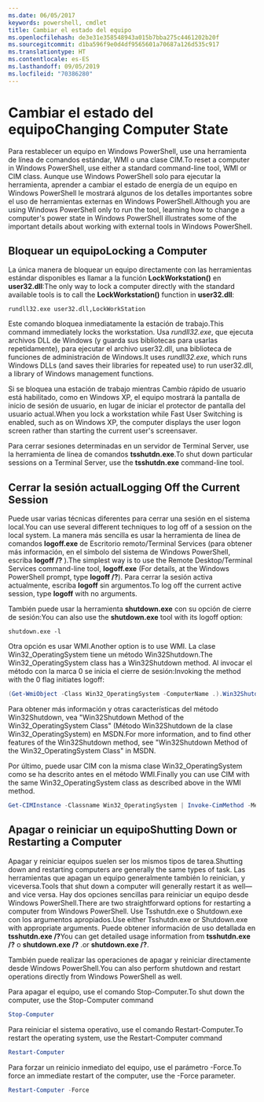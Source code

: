 ```yaml
---
ms.date: 06/05/2017
keywords: powershell, cmdlet
title: Cambiar el estado del equipo
ms.openlocfilehash: de3e31e358548943a015b7bba275c4461202b20f
ms.sourcegitcommit: d1ba596f9e0d4df9565601a70687a126d535c917
ms.translationtype: HT
ms.contentlocale: es-ES
ms.lasthandoff: 09/05/2019
ms.locfileid: "70386280"
---
```

# <a name="changing-computer-state"></a><span data-ttu-id="d809a-103">Cambiar el estado del equipo</span><span class="sxs-lookup"><span data-stu-id="d809a-103">Changing Computer State</span></span>

<span data-ttu-id="d809a-104">Para restablecer un equipo en Windows PowerShell, use una herramienta de línea de comandos estándar, WMI o una clase CIM.</span><span class="sxs-lookup"><span data-stu-id="d809a-104">To reset a computer in Windows PowerShell, use either a standard command-line tool, WMI or CIM class.</span></span> <span data-ttu-id="d809a-105">Aunque use Windows PowerShell solo para ejecutar la herramienta, aprender a cambiar el estado de energía de un equipo en Windows PowerShell le mostrará algunos de los detalles importantes sobre el uso de herramientas externas en Windows PowerShell.</span><span class="sxs-lookup"><span data-stu-id="d809a-105">Although you are using Windows PowerShell only to run the tool, learning how to change a computer's power state in Windows PowerShell illustrates some of the important details about working with external tools in Windows PowerShell.</span></span>

## <a name="locking-a-computer"></a><span data-ttu-id="d809a-106">Bloquear un equipo</span><span class="sxs-lookup"><span data-stu-id="d809a-106">Locking a Computer</span></span>

<span data-ttu-id="d809a-107">La única manera de bloquear un equipo directamente con las herramientas estándar disponibles es llamar a la función **LockWorkstation()** en **user32.dll**:</span><span class="sxs-lookup"><span data-stu-id="d809a-107">The only way to lock a computer directly with the standard available tools is to call the **LockWorkstation()** function in **user32.dll**:</span></span>

```
rundll32.exe user32.dll,LockWorkStation
```

<span data-ttu-id="d809a-108">Este comando bloquea inmediatamente la estación de trabajo.</span><span class="sxs-lookup"><span data-stu-id="d809a-108">This command immediately locks the workstation.</span></span> <span data-ttu-id="d809a-109">Usa *rundll32.exe*, que ejecuta archivos DLL de Windows (y guarda sus bibliotecas para usarlas repetidamente), para ejecutar el archivo user32.dll, una biblioteca de funciones de administración de Windows.</span><span class="sxs-lookup"><span data-stu-id="d809a-109">It uses *rundll32.exe*, which runs Windows DLLs (and saves their libraries for repeated use) to run user32.dll, a library of Windows management functions.</span></span>

<span data-ttu-id="d809a-110">Si se bloquea una estación de trabajo mientras Cambio rápido de usuario está habilitado, como en Windows XP, el equipo mostrará la pantalla de inicio de sesión de usuario, en lugar de iniciar el protector de pantalla del usuario actual.</span><span class="sxs-lookup"><span data-stu-id="d809a-110">When you lock a workstation while Fast User Switching is enabled, such as on Windows XP, the computer displays the user logon screen rather than starting the current user's screensaver.</span></span>

<span data-ttu-id="d809a-111">Para cerrar sesiones determinadas en un servidor de Terminal Server, use la herramienta de línea de comandos **tsshutdn.exe**.</span><span class="sxs-lookup"><span data-stu-id="d809a-111">To shut down particular sessions on a Terminal Server, use the **tsshutdn.exe** command-line tool.</span></span>

## <a name="logging-off-the-current-session"></a><span data-ttu-id="d809a-112">Cerrar la sesión actual</span><span class="sxs-lookup"><span data-stu-id="d809a-112">Logging Off the Current Session</span></span>

<span data-ttu-id="d809a-113">Puede usar varias técnicas diferentes para cerrar una sesión en el sistema local.</span><span class="sxs-lookup"><span data-stu-id="d809a-113">You can use several different techniques to log off of a session on the local system.</span></span> <span data-ttu-id="d809a-114">La manera más sencilla es usar la herramienta de línea de comandos **logoff.exe** de Escritorio remoto/Terminal Services (para obtener más información, en el símbolo del sistema de Windows PowerShell, escriba **logoff /?** ).</span><span class="sxs-lookup"><span data-stu-id="d809a-114">The simplest way is to use the Remote Desktop/Terminal Services command-line tool, **logoff.exe** (For details, at the Windows PowerShell prompt, type **logoff /?**).</span></span> <span data-ttu-id="d809a-115">Para cerrar la sesión activa actualmente, escriba **logoff** sin argumentos.</span><span class="sxs-lookup"><span data-stu-id="d809a-115">To log off the current active session, type **logoff** with no arguments.</span></span>

<span data-ttu-id="d809a-116">También puede usar la herramienta **shutdown.exe** con su opción de cierre de sesión:</span><span class="sxs-lookup"><span data-stu-id="d809a-116">You can also use the **shutdown.exe** tool with its logoff option:</span></span>

```
shutdown.exe -l
```

<span data-ttu-id="d809a-117">Otra opción es usar WMI.</span><span class="sxs-lookup"><span data-stu-id="d809a-117">Another option is to use WMI.</span></span> <span data-ttu-id="d809a-118">La clase Win32_OperatingSystem tiene un método Win32Shutdown.</span><span class="sxs-lookup"><span data-stu-id="d809a-118">The Win32_OperatingSystem class has a Win32Shutdown method.</span></span> <span data-ttu-id="d809a-119">Al invocar el método con la marca 0 se inicia el cierre de sesión:</span><span class="sxs-lookup"><span data-stu-id="d809a-119">Invoking the method with the 0 flag initiates logoff:</span></span>

```powershell
(Get-WmiObject -Class Win32_OperatingSystem -ComputerName .).Win32Shutdown(0)
```

<span data-ttu-id="d809a-120">Para obtener más información y otras características del método Win32Shutdown, vea "Win32Shutdown Method of the Win32_OperatingSystem Class" (Método Win32Shutdown de la clase Win32_OperatingSystem) en MSDN.</span><span class="sxs-lookup"><span data-stu-id="d809a-120">For more information, and to find other features of the Win32Shutdown method, see "Win32Shutdown Method of the Win32_OperatingSystem Class" in MSDN.</span></span>

<span data-ttu-id="d809a-121">Por último, puede usar CIM con la misma clase Win32_OperatingSystem como se ha descrito antes en el método WMI.</span><span class="sxs-lookup"><span data-stu-id="d809a-121">Finally you can use CIM with the same Win32_OperatingSystem class as described above in the WMI method.</span></span>

```powershell
Get-CIMInstance -Classname Win32_OperatingSystem | Invoke-CimMethod -MethodName Shutdown
```

## <a name="shutting-down-or-restarting-a-computer"></a><span data-ttu-id="d809a-122">Apagar o reiniciar un equipo</span><span class="sxs-lookup"><span data-stu-id="d809a-122">Shutting Down or Restarting a Computer</span></span>

<span data-ttu-id="d809a-123">Apagar y reiniciar equipos suelen ser los mismos tipos de tarea.</span><span class="sxs-lookup"><span data-stu-id="d809a-123">Shutting down and restarting computers are generally the same types of task.</span></span> <span data-ttu-id="d809a-124">Las herramientas que apagan un equipo generalmente también lo reinician, y viceversa.</span><span class="sxs-lookup"><span data-stu-id="d809a-124">Tools that shut down a computer will generally restart it as well—and vice versa.</span></span> <span data-ttu-id="d809a-125">Hay dos opciones sencillas para reiniciar un equipo desde Windows PowerShell.</span><span class="sxs-lookup"><span data-stu-id="d809a-125">There are two straightforward options for restarting a computer from Windows PowerShell.</span></span> <span data-ttu-id="d809a-126">Use Tsshutdn.exe o Shutdown.exe con los argumentos apropiados.</span><span class="sxs-lookup"><span data-stu-id="d809a-126">Use either Tsshutdn.exe or Shutdown.exe with appropriate arguments.</span></span> <span data-ttu-id="d809a-127">Puede obtener información de uso detallada en **tsshutdn.exe /?**</span><span class="sxs-lookup"><span data-stu-id="d809a-127">You can get detailed usage information from **tsshutdn.exe /?**</span></span> <span data-ttu-id="d809a-128">o **shutdown.exe /?** .</span><span class="sxs-lookup"><span data-stu-id="d809a-128">or **shutdown.exe /?**.</span></span>

<span data-ttu-id="d809a-129">También puede realizar las operaciones de apagar y reiniciar directamente desde Windows PowerShell.</span><span class="sxs-lookup"><span data-stu-id="d809a-129">You can also perform shutdown and restart operations directly from Windows PowerShell as well.</span></span>

<span data-ttu-id="d809a-130">Para apagar el equipo, use el comando Stop-Computer.</span><span class="sxs-lookup"><span data-stu-id="d809a-130">To shut down the computer, use the Stop-Computer command</span></span>

```powershell
Stop-Computer
```

<span data-ttu-id="d809a-131">Para reiniciar el sistema operativo, use el comando Restart-Computer.</span><span class="sxs-lookup"><span data-stu-id="d809a-131">To restart the operating system, use the Restart-Computer command</span></span>

```powershell
Restart-Computer
```

<span data-ttu-id="d809a-132">Para forzar un reinicio inmediato del equipo, use el parámetro -Force.</span><span class="sxs-lookup"><span data-stu-id="d809a-132">To force an immediate restart of the computer, use the -Force parameter.</span></span>

```powershell
Restart-Computer -Force
```
